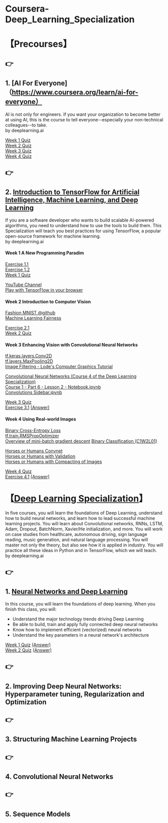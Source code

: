 ﻿# Coursera-Deep_Learning_Specialization 

# 【Precourses】

## :point_right:  
## 1. [AI For Everyone]（https://www.coursera.org/learn/ai-for-everyone）  

AI is not only for engineers. If you want your organization to become better at using AI, this is the course to tell everyone--especially your non-technical colleagues--to take.  
by deeplearning.ai  

[Week 1 Quiz](https://github.com/Nov05/Coursera-Deep_Learning_Specialization/blob/master/AI%20for%20Everyone/AI%20For%20Everyone%20-%20Week%201%20Quiz.pdf)  
[Week 2 Quiz](https://github.com/Nov05/Coursera-Deep_Learning_Specialization/blob/master/AI%20for%20Everyone/AI%20For%20Everyone%20-%20Week%202%20Quiz.pdf)  
[Week 3 Quiz](https://github.com/Nov05/Coursera-Deep_Learning_Specialization/blob/master/AI%20for%20Everyone/AI%20For%20Everyone%20-%20Week%203%20Quiz.pdf)  
[Week 4 Quiz](https://github.com/Nov05/Coursera-Deep_Learning_Specialization/blob/master/AI%20for%20Everyone/AI%20For%20Everyone%20-%20Week%204%20Quiz.pdf)  

## :point_right:  
## 2. [Introduction to TensorFlow for Artificial Intelligence, Machine Learning, and Deep Learning](https://www.coursera.org/learn/introduction-tensorflow/)   
 
If you are a software developer who wants to build scalable AI-powered algorithms, you need to understand how to use the tools to build them. This Specialization will teach you best practices for using TensorFlow, a popular open-source framework for machine learning.  
by deeplearning.ai  

#### Week 1 A New Programming Paradim  
[Exercise 1.1](https://github.com/Nov05/Coursera-Deep_Learning_Specialization/blob/master/Colab1_for_deeplearn.ipynb)  
[Exercise 1.2](https://github.com/Nov05/Coursera-Deep_Learning_Specialization/blob/master/Exercise_1_House_Prices_Question.ipynb)  
[Week 1 Quiz](https://github.com/Nov05/Coursera-Deep_Learning_Specialization/blob/master/Introduction%20to%20TensorFlow%20for%20Artificial%20Intelligence%2C%20Machine%20Learning%2C%20and%20Deep%20Learning/Week%201%20Quiz.pdf)  

[YouTube Channel](https://www.youtube.com/tensorflow)  
[Play with TensorFlow in your browser](http://playground.tensorflow.org/)  

#### Week 2 Introduction to Computer Vision  
[Fashion MNIST @github](https://github.com/zalandoresearch/fashion-mnist)  
[Machine Learning Fairness](https://developers.google.com/machine-learning/fairness-overview/)

[Exercise 2.1](https://github.com/Nov05/Coursera-Deep_Learning_Specialization/blob/master/Course_1_Part_4_Lesson_2_Notebook.ipynb)  
[Week 2 Quiz](https://github.com/Nov05/Coursera-Deep_Learning_Specialization/blob/master//Introduction%20to%20TensorFlow%20for%20Artificial%20Intelligence%2C%20Machine%20Learning%2C%20and%20Deep%20Learning/Week%202%20Quiz.pdf)

#### Week 3 Enhancing Vision with Convolutional Neural Networks

[tf.keras.layers.Conv2D](https://www.tensorflow.org/versions/r1.8/api_docs/python/tf/keras/layers/Conv2D)  
[tf.layers.MaxPooling2D](https://www.tensorflow.org/versions/r1.8/api_docs/python/tf/layers/MaxPooling2D)  
[Image Filtering - Lode's Computer Graphics Tutorial](https://lodev.org/cgtutor/filtering.html)

[Convolutional Neural Networks (Course 4 of the Deep Learning Specialization)](https://www.youtube.com/playlist?list=PLkDaE6sCZn6Gl29AoE31iwdVwSG-KnDzF)  
[Course 1 - Part 6 - Lesson 2 - Notebook.ipynb](https://colab.research.google.com/github/lmoroney/dlaicourse/blob/master/Course%201%20-%20Part%206%20-%20Lesson%202%20-%20Notebook.ipynb)  
[Convolutions Sidebar.ipynb](https://colab.research.google.com/github/lmoroney/dlaicourse/blob/master/Course%201%20-%20Part%206%20-%20Lesson%203%20-%20Notebook.ipynb)

[Week 3 Quiz](https://github.com/Nov05/Coursera-Deep_Learning_Specialization/blob/master//Introduction%20to%20TensorFlow%20for%20Artificial%20Intelligence%2C%20Machine%20Learning%2C%20and%20Deep%20Learning/Week%203%20Quiz.pdf)  
[Exercise 3.1](https://github.com/Nov05/Coursera-Deep_Learning_Specialization/blob/master/Exercise_3_Question.ipynb)
[(Answer)](https://colab.research.google.com/github/lmoroney/dlaicourse/blob/master/Exercises/Exercise%203%20-%20Convolutions/Exercise%203%20-%20Answer.ipynb)  

#### Week 4 Using Real-world Images

[Binary Cross-Entropy Loss](https://gombru.github.io/2018/05/23/cross_entropy_loss/)  
[tf.train.RMSPropOptimizer](https://www.tensorflow.org/api_docs/python/tf/train/RMSPropOptimizer)  
[Overview	of	mini-batch	gradient	descent](http://www.cs.toronto.edu/~tijmen/csc321/slides/lecture_slides_lec6.pdf)
[Binary Classification (C1W2L01)](https://www.youtube.com/watch?v=eqEc66RFY0I&t=6s)  

[Horses or Humans Convnet](https://github.com/lmoroney/dlaicourse/blob/master/Course%201%20-%20Part%208%20-%20Lesson%202%20-%20Notebook.ipynb)  
[Horses or Humans with Validation](https://github.com/lmoroney/dlaicourse/blob/master/Course%201%20-%20Part%208%20-%20Lesson%203%20-%20Notebook.ipynb)  
[Horses or Humans with Compacting of Images](https://github.com/lmoroney/dlaicourse/blob/master/Course%201%20-%20Part%208%20-%20Lesson%204%20-%20Notebook.ipynb)  

[Week 4 Quiz](https://github.com/Nov05/Coursera-Deep_Learning_Specialization/blob/master//Introduction%20to%20TensorFlow%20for%20Artificial%20Intelligence%2C%20Machine%20Learning%2C%20and%20Deep%20Learning/Week%204%20Quiz.pdf)  
[Exercise 4.1](https://github.com/Nov05/Coursera-Deep_Learning_Specialization/blob/master/Exercise4_Question.ipynb)
[(Answer)](https://colab.research.google.com/github/lmoroney/dlaicourse/blob/master/Exercises/Exercise%204%20-%20Handling%20Complex%20Images/Exercise4-Answer.ipynb)

# 【[Deep Learning Specialization](https://www.coursera.org/specializations/deep-learning)】  
In five courses, you will learn the foundations of Deep Learning, understand how to build neural networks, and learn how to lead successful machine learning projects. You will learn about Convolutional networks, RNNs, LSTM, Adam, Dropout, BatchNorm, Xavier/He initialization, and more. You will work on case studies from healthcare, autonomous driving, sign language reading, music generation, and natural language processing. You will master not only the theory, but also see how it is applied in industry. You will practice all these ideas in Python and in TensorFlow, which we will teach.  
by deeplearning.ai 

## :point_right:  
## 1. [Neural Networks and Deep Learning](https://www.coursera.org/learn/neural-networks-deep-learning/)    

In this course, you will learn the foundations of deep learning. When you finish this class, you will:  
- Understand the major technology trends driving Deep Learning  
- Be able to build, train and apply fully connected deep neural networks  
- Know how to implement efficient (vectorized) neural networks  
- Understand the key parameters in a neural network's architecture  

[Week 1 Quiz](https://github.com/Nov05/Coursera-Deep_Learning_Specialization/blob/master/01%20Neural%20Networks%20and%20Deep%20Learning/Neural%20Networks%20and%20Deep%20Learning%20-%20Week%201%20Quiz.pdf) [(Answer)](https://github.com/Kulbear/deep-learning-coursera/blob/master/Neural%20Networks%20and%20Deep%20Learning/Week%201%20Quiz%20-%20Introduction%20to%20deep%20learning.md)  
[Week 2 Quiz](https://github.com/Nov05/Coursera-Deep_Learning_Specialization/blob/master/01%20Neural%20Networks%20and%20Deep%20Learning/Neural%20Networks%20and%20Deep%20Learning%20-%20Quiz%20Week%202.pdf) [(Answer)](https://github.com/Kulbear/deep-learning-coursera/blob/master/Neural%20Networks%20and%20Deep%20Learning/Week%202%20Quiz%20-%20Neural%20Network%20Basics.md)  

## :point_right:  
## 2. Improving Deep Neural Networks: Hyperparameter tuning, Regularization and Optimization  
## :point_right:  
## 3. Structuring Machine Learning Projects  
## :point_right:  
## 4. Convolutional Neural Networks  
## :point_right:  
## 5. Sequence Models


